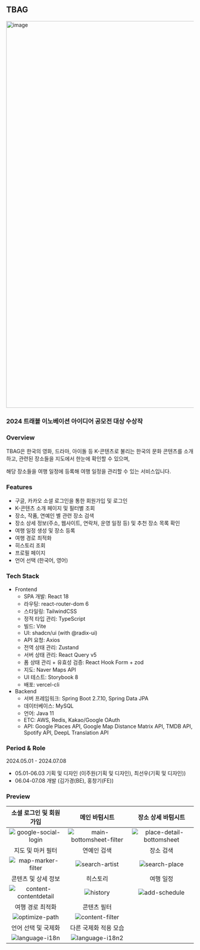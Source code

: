 ## TBAG

<img width="1039" alt="image" src="https://github.com/yanolja-travel-tbag/tbag-server/assets/74501631/8a8fb197-b981-4c3d-8372-53d9050624a5">

### 2024 트래블 이노베이션 아이디어 공모전 대상 수상작

### Overview
TBAG은 한국의 영화, 드라마, 아이돌 등 K-콘텐츠로 불리는 한국의 문화 콘텐츠를 소개하고, 관련된 장소들을 지도에서 한눈에 확인할 수 있으며, 

해당 장소들을 여행 일정에 등록해 여행 일정을 관리할 수 있는 서비스입니다.

### Features
- 구글, 카카오 소셜 로그인을 통한 회원가입 및 로그인
- K-콘텐츠 소개 페이지 및 필터별 조회
- 장소, 작품, 연예인 별 관련 장소 검색
- 장소 상세 정보(주소, 웹사이트, 연락처, 운영 일정 등) 및 추천 장소 목록 확인
- 여행 일정 생성 및 장소 등록
- 여행 경로 최적화
- 히스토리 조회
- 프로필 페이지
- 언어 선택 (한국어, 영어)

### Tech Stack
- Frontend
  - SPA 개발: React 18 
  - 라우팅: react-router-dom 6
  - 스타일링: TailwindCSS
  - 정적 타입 관리: TypeScript
  - 빌드: Vite
  - UI: shadcn/ui (with @radix-ui)
  - API 요청: Axios
  - 전역 상태 관리: Zustand
  - 서버 상태 관리: React Query v5
  - 폼 상태 관리 + 유효성 검증: React Hook Form + zod
  - 지도: Naver Maps API
  - UI 테스트: Storybook 8
  - 배포: vercel-cli
- Backend
    - 서버 프레임워크: Spring Boot 2.7.10, Spring Data JPA
    - 데이터베이스: MySQL
    - 언어: Java 11
    - ETC: AWS, Redis, Kakao/Google OAuth
    - API: Google Places API, Google Map Distance Matrix API, TMDB API, Spotify API, DeepL Translation API

### Period & Role
2024.05.01 - 2024.07.08
- 05.01-06.03 기획 및 디자인 (이주원(기획 및 디자인), 최선우(기획 및 디자인))
- 06.04-07.08 개발 (김가경(BE), 홍창기(FE))

### Preview
| 소셜 로그인 및 회원가입 |                                                   메인 바텀시트                                                   | 장소 상세 바텀시트 |
|:---:|:-----------------------------------------------------------------------------------------------------------:|:---:|
| ![google-social-login](https://github.com/user-attachments/assets/768eaf66-f29a-4a2d-b28d-296a74734ffb) | ![main-bottomsheet-filter](https://github.com/user-attachments/assets/4adfc6a2-69d3-4868-8be7-8de442e6299f) | ![place-detail-bottomsheet](https://github.com/user-attachments/assets/5a709ea5-0ddc-4291-9167-aab60a6e9911) |
| 지도 및 마커 필터 |                                                   연예인 검색                                                    | 장소 검색 |
| ![map-marker-filter](https://github.com/user-attachments/assets/2f101e8d-2dee-4e6f-a70a-de2116ecc14b) |      ![search-artist](https://github.com/user-attachments/assets/a085c01f-e18a-456a-ab3b-2d3f0ea526bb)      | ![search-place](https://github.com/user-attachments/assets/ac4f4649-e5c8-40a8-ba82-3688c4d1284f) |
| 콘텐츠 및 상세 정보 |                                                    히스토리                                                     | 여행 일정 |
| ![content-contentdetail](https://github.com/user-attachments/assets/b18fef1d-7be8-4681-ae43-aa1aeec7360a) |         ![history](https://github.com/user-attachments/assets/15691115-8296-44a1-ae55-f76ba760e193)         | ![add-schedule](https://github.com/user-attachments/assets/2f3be3f1-7c07-4050-9a60-b37ba3c6e89d) |
| 여행 경로 최적화 |                                                   콘텐츠 필터                                                    |
| ![optimize-path](https://github.com/user-attachments/assets/114df763-f191-4143-87f2-4a829ef143b2) |     ![content-filter](https://github.com/user-attachments/assets/ebfd9810-de4e-432b-84c7-3d1271074279)      |
| 언어 선택 및 국제화 |                                               다른 국제화 적용 모습                                                  |
| ![language-i18n](https://github.com/user-attachments/assets/70662141-1650-4a71-a019-9f6708749f20) | ![language-i18n2](https://github.com/user-attachments/assets/256d4fdb-e2bf-4559-a496-c2b10cc561f3) |
